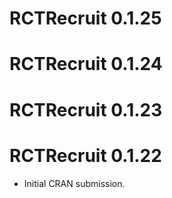 # RCTRecruit 0.1.25

# RCTRecruit 0.1.24

# RCTRecruit 0.1.23

# RCTRecruit 0.1.22

* Initial CRAN submission.
